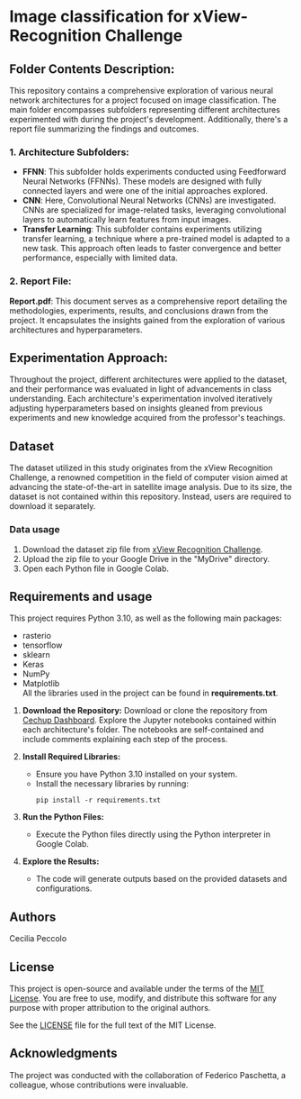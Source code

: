 # Image classification for xView-Recognition Challenge
## Folder Contents Description:
This repository contains a comprehensive exploration of various neural network architectures for a project focused on image classification. The main folder encompasses subfolders representing different architectures experimented with during the project's development. Additionally, there's a report file summarizing the findings and outcomes.

### 1. Architecture Subfolders:
- **FFNN**: This subfolder holds experiments conducted using Feedforward Neural Networks (FFNNs). These models are designed with fully connected layers and were one of the initial approaches explored.
- **CNN**: Here, Convolutional Neural Networks (CNNs) are investigated. CNNs are specialized for image-related tasks, leveraging convolutional layers to automatically learn features from input images.
- **Transfer Learning**: This subfolder contains experiments utilizing transfer learning, a technique where a pre-trained model is adapted to a new task. This approach often leads to faster convergence and better performance, especially with limited data.
### 2. Report File:
**Report.pdf**: This document serves as a comprehensive report detailing the methodologies, experiments, results, and conclusions drawn from the project. It encapsulates the insights gained from the exploration of various architectures and hyperparameters.


## Experimentation Approach:
Throughout the project, different architectures were applied to the dataset, and their performance was evaluated in light of advancements in class understanding. Each architecture's experimentation involved iteratively adjusting hyperparameters based on insights gleaned from previous experiments and new knowledge acquired from the professor's teachings.

## Dataset
The dataset utilized in this study originates from the xView Recognition Challenge, a renowned competition in the field of computer vision aimed at advancing the state-of-the-art in satellite image analysis. Due to its size, the dataset is not contained within this repository. Instead, users are required to download it separately.
### Data usage
1. Download the dataset zip file from [xView Recognition Challenge](http://xviewdataset.org/#dataset).
2. Upload the zip file to your Google Drive in the "MyDrive" directory.
3. Open each Python file in Google Colab.

## Requirements and usage
This project requires Python 3.10, as well as the following main packages:
- rasterio
- tensorflow
- sklearn
- Keras
- NumPy
- Matplotlib \
All the libraries used in the project can be found in **requirements.txt**.

1. **Download the Repository:**
Download or clone the repository from [Cechup Dashboard](https://github.com/cechup/-Image-classification-for-xView-Recognition-Challenge). Explore the Jupyter notebooks contained within each architecture's folder. The notebooks are self-contained and include comments explaining each step of the process.

2. **Install Required Libraries:**
   - Ensure you have Python 3.10 installed on your system.
   - Install the necessary libraries by running:
     ```
     pip install -r requirements.txt
     ```

3. **Run the Python Files:**
   - Execute the Python files directly using the Python interpreter in Google Colab.

4. **Explore the Results:**
   - The code will generate outputs based on the provided datasets and configurations.
  
## Authors
Cecilia Peccolo

## License
This project is open-source and available under the terms of the [MIT License](https://opensource.org/licenses/MIT). You are free to use, modify, and distribute this software for any purpose with proper attribution to the original authors.

See the [LICENSE](LICENSE) file for the full text of the MIT License.

## Acknowledgments
The project was conducted with the collaboration of Federico Paschetta, a colleague, whose contributions were invaluable.

